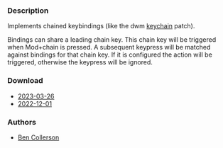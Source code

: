 ### Description
Implements chained keybindings (like the dwm [keychain](https://dwm.suckless.org/patches/keychain/) patch).

Bindings can share a leading chain key. This chain key will be triggered when Mod+chain is pressed. A subsequent keypress will be matched against bindings for that chain key. If it is configured the action will be triggered, otherwise the keypress will be ignored.

### Download
- [2023-03-26](https://github.com/djpohly/dwl/compare/main...bencollerson:dwl:d99a1e5.patch)
- [2022-12-01](https://github.com/djpohly/dwl/compare/main...bencollerson:dwl:908a5c2.patch)

### Authors
- [Ben Collerson](https://github.com/bencollerson)


